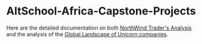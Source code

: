 # AltSchool-Africa-Capstone-Projects

Here are the detailed documentation on both [NorthWind Trader's Analysis](https://medium.com/@gloryarowojolu/northwind-traders-analysis-e86de1d19b34) and the analysis of the [Global Landscape of Unicorn companies](https://medium.com/@gloryarowojolu/global-landscape-of-unicorn-companies-a-comprehensive-analysis-77cc77ea66b8).

